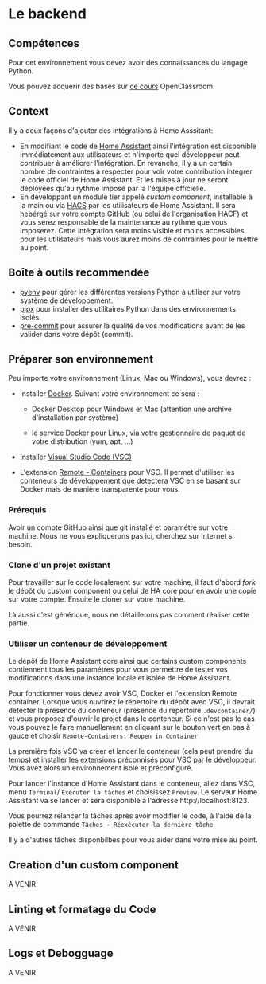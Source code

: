 # Le backend

## Compétences

Pour cet environnement vous devez avoir des connaissances du langage Python.

Vous pouvez acquerir des bases sur [ce cours](https://openclassrooms.com/fr/courses/4262331-demarrez-votre-projet-avec-python) OpenClassroom.


## Context

Il y a deux façons d'ajouter des intégrations à Home Asssitant:

- En modifiant le code de [Home Assistant](https://github.com/home-assistant/core)
ainsi l'intégration est disponible immédiatement aux utilisateurs
et n'importe quel développeur peut contribuer à améliorer l'intégration.
En revanche, il y a un certain nombre de contraintes à respecter
pour voir votre contribution intégrer le code officiel de Home Assistant.
Et les mises à jour ne seront déployées qu'au rythme imposé par la l'équipe officielle.
- En développant un module tier appelé *custom component*, installable à la main
ou via [HACS](https://hacs.xyz) par les utilisateurs de Home Assistant.
Il sera hebérgé sur votre compte GitHub (ou celui de l'organisation HACF)
et vous serez responsable de la maintenance au rythme que vous imposerez.
Cette intégration sera moins visible et moins accessibles pour les utilisateurs
mais vous aurez moins de contraintes pour le mettre au point.

## Boîte à outils recommendée

- [pyenv](https://github.com/pyenv/pyenv) pour gérer les différentes versions Python à utiliser sur votre système de développement.
- [pipx](https://pipxproject.github.io/pipx/) pour installer des utilitaires Python dans des environnements isolés.
- [pre-commit](https://pre-commit.com/) pour assurer la qualité de vos modifications avant de les valider dans votre dépôt (commit).

## Préparer son environnement

Peu importe votre environnement (Linux, Mac ou Windows), vous devrez :

- Installer [Docker](https://www.docker.com/get-started). Suivant votre environnement ce sera :

  - Docker Desktop pour Windows et Mac (attention une archive d'installation par système)

  - le service Docker pour Linux, via votre gestionnaire de paquet de votre distribution (yum, apt, ...)

- Installer [Visual Studio Code (VSC)](https://code.visualstudio.com/Download)

- L'extension [Remote - Containers](https://marketplace.visualstudio.com/items?itemName=ms-vscode-remote.remote-containers) pour VSC.
Il permet d'utiliser les conteneurs de développement que detectera VSC
en se basant sur Docker mais de manière transparente pour vous.

### Prérequis

Avoir un compte GitHub ainsi que git installé et paramétré sur votre machine.
Nous ne vous expliquerons pas ici, cherchez sur Internet si besoin.

### Clone d'un projet existant

Pour travailler sur le code localement sur votre machine,
il faut d'abord *fork* le dépôt du custom component ou celui de HA core
pour en avoir une copie sur votre compte.
Ensuite le cloner sur votre machine.

Là aussi c'est générique, nous ne détaillerons pas comment réaliser cette partie.

### Utiliser un conteneur de développement

Le dépôt de Home Assistant core ainsi que certains custom components contiennent
tous les paramétres pour vous permettre de tester vos modifications
dans une instance locale et isolée de Home Assistant.

Pour fonctionner vous devez avoir VSC, Docker et l'extension Remote container.
Lorsque vous ouvrirez le répertoire du dépôt avec VSC, il devrait detecter la
présence du conteneur (présence du repertoire `.devcontainer/`) et vous proposez d'ouvrir
le projet dans le conteneur. Si ce n'est pas le cas vous pouvez le faire manuellement
en cliquant sur le bouton vert en bas à gauce et choisir `Remote-Containers: Reopen in Container`

La première fois VSC va créer et lancer le conteneur (cela peut prendre du temps)
et installer les extensions préconnisés pour VSC par le développeur. Vous avez alors un environnement isolé et préconfiguré.

Pour lancer l'instance d'Home Assistant dans le conteneur, allez dans VSC,
menu `Terminal`/ `Exécuter la tâches` et choisissez `Preview`. Le serveur
Home Assistant va se lancer et sera disponible à l'adresse http://localhost:8123.

Vous pourrez relancer la tâches après avoir modifier le code,
à l'aide de la palette de commande `Tâches - Réexécuter la dernière tâche`

Il y a d'autres tâches disponbilbes pour vous aider dans votre mise au point.

## Creation d'un custom component

A VENIR

## Linting et formatage du Code

A VENIR

## Logs et Debogguage

A VENIR

